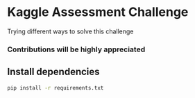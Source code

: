 # Kaggle Assessment Challenge

Trying different ways to solve this challenge

### Contributions will be highly appreciated

## Install dependencies

```bash
pip install -r requirements.txt
```